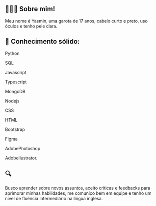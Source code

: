 ## 👩🏻‍💻 Sobre mim!

Meu nome é Yasmin, uma garota de 17 anos, cabelo curto e preto, uso óculos e tenho pele clara.

## 💭 Conhecimento sólido: 
  
  Python 
  
  SQL
  
  Javascript
  
  Typescript
  
  MongoDB
  
  Nodejs
  
  CSS
  
  HTML
  
  Bootstrap
  
  Figma
  
  AdobePhotoshop
  
  AdobeIlustrator.

## 🔍 

Busco aprender sobre novos assuntos, aceito críticas e feedbacks para aprimorar minhas habilidades, me comunico bem em equipe e tenho um nível de fluência intermediário na língua inglesa.


<!---
Tsunokaway/Tsunokaway is a ✨ special ✨ repository because its `README.md` (this file) appears on your GitHub profile.
You can click the Preview link to take a look at your changes.
--->
